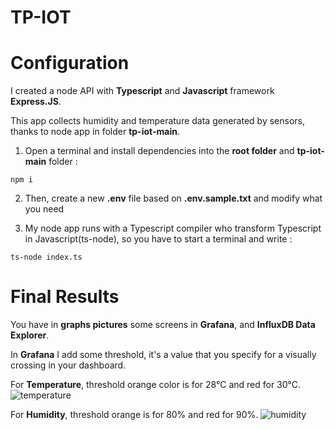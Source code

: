 # TP-IOT

# Configuration 

I created a node API with **Typescript** and **Javascript** framework **Express.JS**. 

This app collects humidity and temperature data generated by sensors, thanks to node app in folder **tp-iot-main**.

 1) Open a terminal and install dependencies into the **root folder** and **tp-iot-main** folder :

```
npm i

```

2) Then, create a new **.env** file based on **.env.sample.txt** and modify what you need 

3) My node app runs with a Typescript compiler who transform Typescript in Javascript(ts-node), so you have to start a terminal and write :

```
ts-node index.ts

```
# Final Results 

You have in **graphs pictures** some screens in **Grafana**, and **InfluxDB Data Explorer**.

In **Grafana** I add some threshold, it's a value that you specify for a visually crossing in your dashboard. 

For **Temperature**, threshold orange color is for 28°C and red for 30°C.
![temperature](https://user-images.githubusercontent.com/74965427/211004702-419dfb2c-84ef-4f6a-978a-49102341565c.png)

For **Humidity**, threshold orange is for 80% and red for 90%.
![humidity](https://user-images.githubusercontent.com/74965427/211004703-1e0502a8-88fa-46d7-9e31-e81eb865a44b.png)
